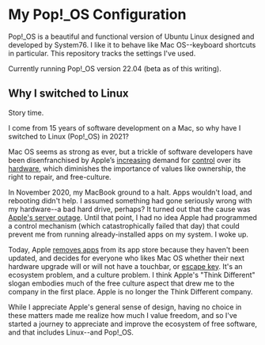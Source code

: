 # My Pop!_OS Configuration

Pop!_OS is a beautiful and functional version of Ubuntu Linux designed and developed by System76. I like it to behave like Mac OS--keyboard shortcuts in particular. This repository tracks the settings I've used.

Currently running Pop!_OS version 22.04 (beta as of this writing).

## Why I switched to Linux

Story time.

I come from 15 years of software development on a Mac, so why have I switched to Linux (Pop!_OS) in 2021?

Mac OS seems as strong as ever, but a trickle of software developers have been disenfranchised by Apple’s [increasing](https://www.npr.org/2021/08/06/1025402725/apple-iphone-for-child-sexual-abuse-privacy) demand for [control](https://9to5mac.com/2020/11/15/apple-explains-addresses-mac-privacy-concerns/) over its [hardware](https://www.iclarified.com/78310/apple-blocks-camera-repair-on-new-iphone-12-video), which diminishes the importance of values like ownership, the right to repair, and free-culture.

In November 2020, my MacBook ground to a halt. Apps wouldn't load, and rebooting didn't help. I assumed something had gone seriously wrong with my hardware--a bad hard drive, perhaps? It turned out that the cause was [Apple's server outage](https://news.ycombinator.com/item?id=25074959). Until that point, I had no idea Apple had programmed a control mechanism (which catastrophically failed that day) that could prevent me from running already-installed apps on my system. I woke up.

Today, Apple [removes apps](https://www.thefpsreview.com/2022/04/24/apple-to-remove-apps-and-games-that-havent-been-updated-in-two-years/) from its app store because they haven't been updated, and decides for everyone who likes Mac OS whether their next hardware upgrade will or will not have a touchbar, or [escape key](https://www.theverge.com/circuitbreaker/2016/10/25/13409258/apple-new-macbook-pro-no-escape-key). It's an ecosystem problem, and a culture problem. I think Apple's "Think Different" slogan embodies much of the free culture aspect that drew me to the company in the first place. Apple is no longer the Think Different company.

While I appreciate Apple's general sense of design, having no choice in these matters made me realize how much I value freedom, and so I've started a journey to appreciate and improve the ecosystem of free software, and that includes Linux--and Pop!_OS.
